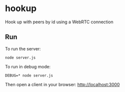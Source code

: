 # hookup
Hook up with peers by id using a WebRTC connection

## Run

To run the server:

```
node server.js
```

To run in debug mode:

```
DEBUG=* node server.js
```

Then open a client in your browser: [http://localhost:3000](http://localhost:3000)
